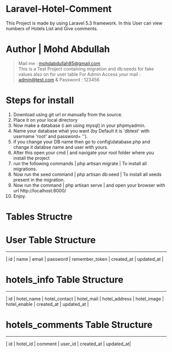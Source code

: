 # Laravel-Hotel-Comment
This Project is made by using Laravel 5.3 framework. In this User can view numbers of Hotels List and Give comments.

# Author | Mohd Abdullah
> Mail me : mohdabdullah85@gmail.com <br>
> This is a Test Project containing migration and db:seeds for fake values also on for user table
> For Admin Access your mail : admin@test.com & Password : 123456

# Steps for install
1. Download using git url or manually from the source.
2. Place it on your local directory
3. Now make a database (i am using mysql) in your phpmyadmin.
4. Name your database what you want (by Default it is 'dbtest' with username 'root' and password= '').
5. if you change your DB name then go to config\database.php and change it databse name and user with yours.
6. After this open your cmd | and navigate your root folder where you install the project
7. run the following commands | php artisan migrate | To install all migrations.
8. Now run the seed command   | php artisan db:seed | To install all seeds present in the migration.
9. Now run the command        | php artisan serve   | and open your browser with url http://localhost:8000/
10. Enjoy.


# Tables Structre

# User Table Structure
____________________________________________________________________________________
|	id	|	name 	|	email 	|	password 	|	remember_token 		|	created_at 	|	updated_at	|

# hotels_info Table Structure
_____________________________________________________________________________________________________________________________________
|	id	|	hotel_name 	|	hotel_contact 	|	hotel_mail 	|	hotel_address 		|	hotel_image 	|	hotel_enable	|	created_at	|	updated_at	|

# hotels_comments Table Structure
_______________________________________________________________________
|	id	|	hotel_id 	|	comment 	|	user_id 	|	created_at 		|	updated_at|

